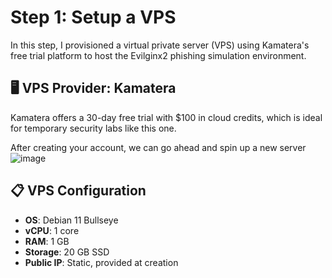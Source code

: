 # Step 1: Setup a VPS

In this step, I provisioned a virtual private server (VPS) using Kamatera's free trial platform to host the Evilginx2 phishing simulation environment.

## 🖥️ VPS Provider: Kamatera

Kamatera offers a 30-day free trial with $100 in cloud credits, which is ideal for temporary security labs like this one.

After creating your account, we can go ahead and spin up a new server
![image](https://github.com/user-attachments/assets/b6ba1919-2365-4458-b75a-d30d8716a06f)


## 📋 VPS Configuration

- **OS**: Debian 11 Bullseye
- **vCPU**: 1 core
- **RAM**: 1 GB
- **Storage**: 20 GB SSD
- **Public IP**: Static, provided at creation
